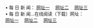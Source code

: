 &#8226; 每 日 新 闻：
<a href="http://2.vizvaz.com:81/day/" target="_blank">网址一</a>
　<a href="http://77.gw.lt:81/day/" target="_blank">网址二</a>
　<a href="http://app365.ml/day/" target="_blank">网址三</a><br />
&#8226; 每 日 新 闻...在线阅读（下载）网址：<br />
  <a href="http://2.vizvaz.com:81/day/" target="_blank">网址一</a>
　<a href="http://77.gw.lt:81/day/" target="_blank">网址二</a>
　<a href="http://app365.ml/day/" target="_blank">网址三</a><br />
